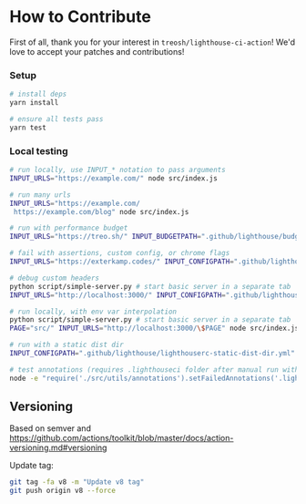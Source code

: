 # How to Contribute

First of all, thank you for your interest in `treosh/lighthouse-ci-action`!
We'd love to accept your patches and contributions!

### Setup

```bash
# install deps
yarn install

# ensure all tests pass
yarn test
```

### Local testing

```bash
# run locally, use INPUT_* notation to pass arguments
INPUT_URLS="https://example.com/" node src/index.js

# run many urls
INPUT_URLS="https://example.com/
 https://example.com/blog" node src/index.js

# run with performance budget
INPUT_URLS="https://treo.sh/" INPUT_BUDGETPATH=".github/lighthouse/budget.json" INPUT_TEMPORARYPUBLICSTORAGE=true node src/index.js

# fail with assertions, custom config, or chrome flags
INPUT_URLS="https://exterkamp.codes/" INPUT_CONFIGPATH=".github/lighthouse/lighthouserc-assertions.json" INPUT_UPLOADARTIFACTS=true node src/index.js

# debug custom headers
python script/simple-server.py # start basic server in a separate tab
INPUT_URLS="http://localhost:3000/" INPUT_CONFIGPATH=".github/lighthouse/lighthouserc-extra-headers.json" node src/index.js # run and see headers output

# run locally, with env var interpolation
python script/simple-server.py # start basic server in a separate tab
PAGE="src/" INPUT_URLS="http://localhost:3000/\$PAGE" node src/index.js

# run with a static dist dir
INPUT_CONFIGPATH=".github/lighthouse/lighthouserc-static-dist-dir.yml" node src/index.js

# test annotations (requires .lighthouseci folder after manual run with some failed audits)
node -e "require('./src/utils/annotations').setFailedAnnotations('.lighthouseci')"
```

## Versioning

Based on semver and https://github.com/actions/toolkit/blob/master/docs/action-versioning.md#versioning

Update tag:

```bash
git tag -fa v8 -m "Update v8 tag"
git push origin v8 --force
```
